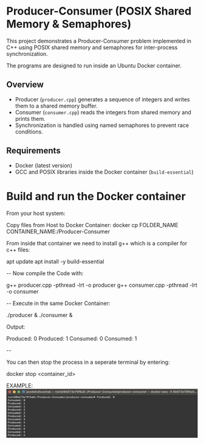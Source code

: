 # Producer-Consumer (POSIX Shared Memory & Semaphores)

This project demonstrates a Producer-Consumer problem implemented in C++ using POSIX shared memory and semaphores for inter-process synchronization.

The programs are designed to run inside an Ubuntu Docker container.

## Overview

- Producer (`producer.cpp`) generates a sequence of integers and writes them to a shared memory buffer.
- Consumer (`consumer.cpp`) reads the integers from shared memory and prints them.
- Synchronization is handled using named semaphores to prevent race conditions.



## Requirements

- Docker (latest version)
- GCC and POSIX libraries inside the Docker container (`build-essential`)


# Build and run the Docker container
From your host system:

Copy files from Host to Docker Container:
docker cp FOLDER_NAME CONTAINER_NAME:/Producer-Consumer


From inside that container we need to install g++ which is a compiler for c++ files:

apt update
apt install -y build-essential

--
Now compile the Code with:

g++ producer.cpp -pthread -lrt -o producer
g++ consumer.cpp -pthread -lrt -o consumer

--
Execute in the same Docker Container:

./producer & ./consumer &

Output:

Produced: 0
Produced: 1
Consumed: 0
Consumed: 1

--

You can then stop the process in a seperate terminal by entering:

docker stop <container_id>


EXAMPLE:
![Producer-consumerproblem example](PCP-Example2.jpg)







